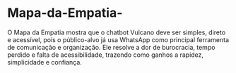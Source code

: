 # Mapa-da-Empatia-
O Mapa da Empatia mostra que o chatbot Vulcano deve ser simples, direto e acessível, pois o público-alvo já usa WhatsApp como principal ferramenta de comunicação e organização. Ele resolve a dor de burocracia, tempo perdido e falta de acessibilidade, trazendo como ganhos a rapidez, simplicidade e confiança.
